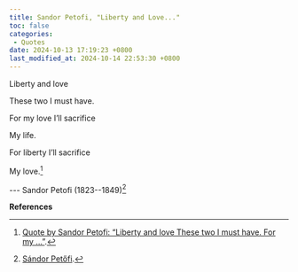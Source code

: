 ```yaml
---
title: Sandor Petofi, "Liberty and Love..."
toc: false
categories:
 - Quotes
date: 2024-10-13 17:19:23 +0800
last_modified_at: 2024-10-14 22:53:30 +0800
---
```


<div class="quote--left" markdown="1">

Liberty and love

These two I must have.

For my love I’ll sacrifice

My life.

For liberty I’ll sacrifice

My love.[^1]

--- Sandor Petofi (1823--1849)[^2]

</div>

**References**

[^1]: [Quote by Sandor Petofi: “Liberty and love These two I must have. For my ...”](https://www.goodreads.com/quotes/598593-liberty-and-love-these-two-i-must-have-for-my).
[^2]: [Sándor Petőfi](https://en.wikipedia.org/wiki/S%C3%A1ndor_Pet%C5%91fi).

